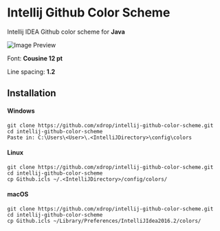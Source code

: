 # Intellij Github Color Scheme
Intellij IDEA Github color scheme for **Java**

![Image Preview](http://xdrop.me/img/github-theme2.png)

Font: **Cousine 12 pt**

Line spacing: **1.2**

## Installation

#### Windows
```
git clone https://github.com/xdrop/intellij-github-color-scheme.git
cd intellij-github-color-scheme
Paste in: C:\Users\<User>\.<IntelliJDirectory>\config\colors
```

#### Linux
```
git clone https://github.com/xdrop/intellij-github-color-scheme.git
cd intellij-github-color-scheme
cp Github.icls ~/.<IntelliJDirectory>/config/colors/
```

#### macOS
```
git clone https://github.com/xdrop/intellij-github-color-scheme.git
cd intellij-github-color-scheme
cp Github.icls ~/Library/Preferences/IntelliJIdea2016.2/colors/
```
